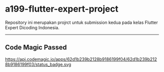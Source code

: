 # a199-flutter-expert-project

Repository ini merupakan projrct untuk submission kedua pada kelas Flutter Expert Dicoding Indonesia.

---

## Code Magic Passed


https://api.codemagic.io/apps/62d1b239b2128b9186199f04/62d1b239b2128b9186199f03/status_badge.svg
